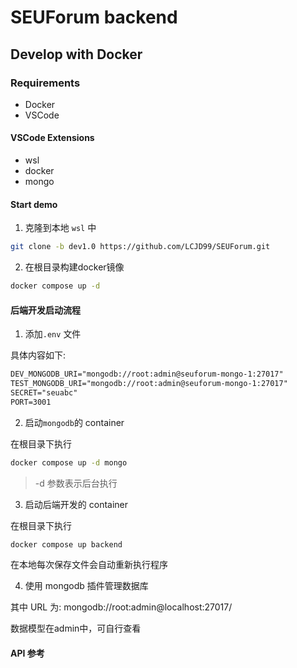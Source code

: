 # SEUForum backend

## Develop with Docker

### Requirements

- Docker
- VSCode

#### VSCode Extensions
- wsl
- docker
- mongo

#### Start demo
1. 克隆到本地 `wsl` 中
``` bash
git clone -b dev1.0 https://github.com/LCJD99/SEUForum.git
```
2. 在根目录构建docker镜像
``` bash
docker compose up -d
```

#### 后端开发启动流程

1. 添加`.env` 文件

具体内容如下:
```txt
DEV_MONGODB_URI="mongodb://root:admin@seuforum-mongo-1:27017"
TEST_MONGODB_URI="mongodb://root:admin@seuforum-mongo-1:27017"
SECRET="seuabc"
PORT=3001
```

2. 启动`mongodb`的 container

在根目录下执行
```bash
docker compose up -d mongo
```

> -d 参数表示后台执行

3. 启动后端开发的 container

在根目录下执行
```bash
docker compose up backend
```
在本地每次保存文件会自动重新执行程序

4.  使用 mongodb 插件管理数据库

其中 URL 为: mongodb://root:admin@localhost:27017/

数据模型在admin中，可自行查看


#### API 参考
